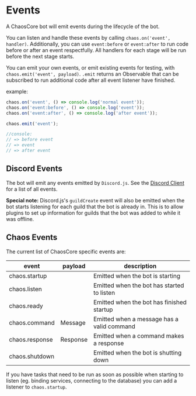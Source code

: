 Events
======

A ChaosCore bot will emit events during the lifecycle of the bot.

You can listen and handle these events by calling `chaos.on('event', handler)`. 
Additionally, you can use `event:before` or `event:after` to run code before 
or after an event respectfully. All handlers for each stage will be run before 
the next stage starts.

You can emit your own events, or emit existing events for testing, with 
`chaos.emit('event', payload)`. `.emit` returns an Observable that can be 
subscribed to run additional code after all event listener have finished.

example:
```js
chaos.on('event', () => console.log('normal event'));
chaos.on('event:before', () => console.log('event'));
chaos.on('event:after', () => console.log('after event'));

chaos.emit('event');

//console:
// => before event
// => event
// => after event
```



Discord Events
--------------

The bot will emit any events emitted by `Discord.js`. See the [Discord Client]
for a list of all events.

**Special note:** Discord.js's `guildCreate` event will also be emitted when the
bot starts listening for each guild that the bot is already in. This is to allow
plugins to set up information for guilds that the bot was added to while it was 
offline. 



Chaos Events
------------

The current list of ChaosCore specific events are:

| event          | payload  | description                                |
|----------------|----------|--------------------------------------------|
| chaos.startup  |          | Emitted when the bot is starting           |
| chaos.listen   |          | Emitted when the bot has started to listen |
| chaos.ready    |          | Emitted when the bot has finished startup  |
| chaos.command  | Message  | Emitted when a message has a valid command |
| chaos.response | Response | Emitted when a command makes a response    |
| chaos.shutdown |          | Emitted when the bot is shutting down      |

If you have tasks that need to be run as soon as possible when starting to 
listen (eg. binding services, connecting to the database) you can add a listener
to `chaos.startup`.


[Discord Client]: https://discord.js.org/#/docs/main/stable/class/Client


